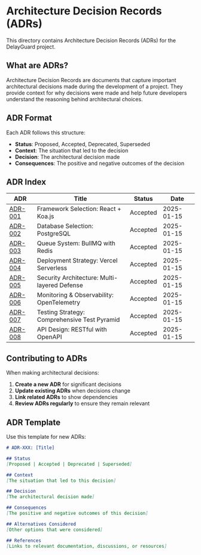 # Architecture Decision Records (ADRs)

This directory contains Architecture Decision Records (ADRs) for the DelayGuard project.

## What are ADRs?

Architecture Decision Records are documents that capture important architectural decisions made during the development of a project. They provide context for why decisions were made and help future developers understand the reasoning behind architectural choices.

## ADR Format

Each ADR follows this structure:
- **Status**: Proposed, Accepted, Deprecated, Superseded
- **Context**: The situation that led to the decision
- **Decision**: The architectural decision made
- **Consequences**: The positive and negative outcomes of the decision

## ADR Index

| ADR | Title | Status | Date |
|-----|-------|--------|------|
| [ADR-001](./001-framework-selection.md) | Framework Selection: React + Koa.js | Accepted | 2025-01-15 |
| [ADR-002](./002-database-selection.md) | Database Selection: PostgreSQL | Accepted | 2025-01-15 |
| [ADR-003](./003-queue-system.md) | Queue System: BullMQ with Redis | Accepted | 2025-01-15 |
| [ADR-004](./004-deployment-strategy.md) | Deployment Strategy: Vercel Serverless | Accepted | 2025-01-15 |
| [ADR-005](./005-security-architecture.md) | Security Architecture: Multi-layered Defense | Accepted | 2025-01-15 |
| [ADR-006](./006-monitoring-observability.md) | Monitoring & Observability: OpenTelemetry | Accepted | 2025-01-15 |
| [ADR-007](./007-testing-strategy.md) | Testing Strategy: Comprehensive Test Pyramid | Accepted | 2025-01-15 |
| [ADR-008](./008-api-design.md) | API Design: RESTful with OpenAPI | Accepted | 2025-01-15 |

## Contributing to ADRs

When making architectural decisions:

1. **Create a new ADR** for significant decisions
2. **Update existing ADRs** when decisions change
3. **Link related ADRs** to show dependencies
4. **Review ADRs regularly** to ensure they remain relevant

## ADR Template

Use this template for new ADRs:

```markdown
# ADR-XXX: [Title]

## Status
[Proposed | Accepted | Deprecated | Superseded]

## Context
[The situation that led to this decision]

## Decision
[The architectural decision made]

## Consequences
[The positive and negative outcomes of this decision]

## Alternatives Considered
[Other options that were considered]

## References
[Links to relevant documentation, discussions, or resources]
```
